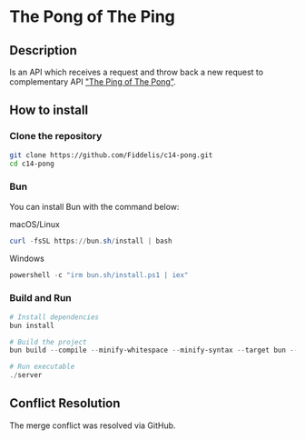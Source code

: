 # The Pong of The Ping

## Description

Is an API which receives a request and throw back a new request to complementary API ["The Ping of The Pong"](https://github.com/pedro-h-freitas/c14-ping).

## How to install

### Clone the repository

```sh
git clone https://github.com/Fiddelis/c14-pong.git
cd c14-pong
```

### Bun

You can install Bun with the command below:

macOS/Linux

```ps1
curl -fsSL https://bun.sh/install | bash
```

Windows

```ps1
powershell -c "irm bun.sh/install.ps1 | iex"
```

### Build and Run

```ps1
# Install dependencies
bun install

# Build the project
bun build --compile --minify-whitespace --minify-syntax --target bun --outfile server ./src/index.ts

# Run executable
./server
```

## Conflict Resolution
The merge conflict was resolved via GitHub.
